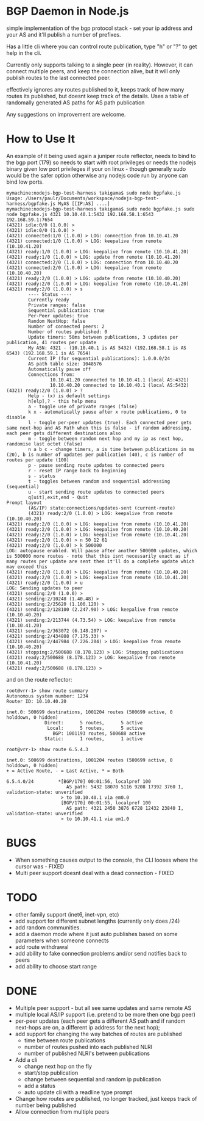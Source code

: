 
BGP Daemon in Node.js
=====================

simple implementation of the bgp protocol stack - set your ip address and your AS and it'll publish a
number of prefixes.

Has a little cli where you can control route publication, type "h" or "?" to get help in the cli.

Currently only supports talking to a single peer (in reality). However, it can connect multiple peers, and
keep the connection alive, but it will only publish routes to the last connected peer.

effectively ignores any routes published to it, keeps track of how many routes its published, but doesnt
keep track of the details. Uses a table of randomally generated AS paths for AS path publication

Any suggestions on improvement are welcome.





How to Use It
=============

An example of it being used again a juniper route reflector, needs to bind to the bgp port (179) so needs
to start with root privileges or needs the nodejs binary given low port privileges if your on linux - though
generally sudo would be the safer option otherwise any nodejs code run by anyone can bind low ports. 


		
	mymachine:nodejs-bgp-test-harness takigama$ sudo node bgpfake.js 
	Usage: /Users/paulr/Documents/workspace/nodejs-bgp-test-harness/bgpfake.js MyAS [[IP:AS] ....]
	mymachine:nodejs-bgp-test-harness takigama$ sudo node bgpfake.js sudo node bgpfake.js 4321 10.10.40.1:5432 192.168.58.1:6543 192.168.59.1:7654
	(4321) idle:0/0 (1.0.0) > 
	(4321) idle:0/0 (1.0.0) > 
	(4321) connected:1/0 (1.0.0) > LOG: connection from 10.10.41.20
	(4321) connected:1/0 (1.0.0) > LOG: keepalive from remote (10.10.41.20)
	(4321) ready:1/0 (1.0.0) > LOG: keepalive from remote (10.10.41.20)
	(4321) ready:1/0 (1.0.0) > LOG: update from remote (10.10.41.20)
	(4321) connected:2/0 (1.0.0) > LOG: connection from 10.10.40.20
	(4321) connected:2/0 (1.0.0) > LOG: keepalive from remote (10.10.40.20)
	(4321) ready:2/0 (1.0.0) > LOG: update from remote (10.10.40.20)
	(4321) ready:2/0 (1.0.0) > LOG: keepalive from remote (10.10.41.20)
	(4321) ready:2/0 (1.0.0) > s
			---- Status ----
			Currently ready
			Private ranges: false
			Sequential publication: true
			Per-Peer updates: true
			Random NextHop: false
			Number of connected peers: 2
			Number of routes published: 0
			Update timers: 50ms between publications, 3 updates per publication, 41 routes per update
			My ASN: 4321 - (10.10.40.1 is AS 5432) (192.168.58.1 is AS 6543) (192.168.59.1 is AS 7654)
			Current IP (for sequential publications): 1.0.0.0/24
			AS path table size: 1048576
			Automatically pause off
			Connections from: 
			        10.10.41.20 connected to 10.10.41.1 (local AS:4321)
			        10.10.40.20 connected to 10.10.40.1 (local AS:5432)
	(4321) ready:2/0 (1.0.0) > ?
			Help - (x) is default settings
	        h[elp],? - this help menu
	        a - toggle use of private ranges (false)
	        k x - automatically pause after x route publications, 0 to disable
	        l - toggle per-peer updates (true). Each connected peer gets same next-hop and AS Path when this is false - if random addressing, each peer gets different destinations also
	        m - toggle between random next hop and my ip as next hop, randomise last octet (false)
	        n a b c - change timers, a is time between publications in ms (20), b is number of updates per publication (40), c is number of routes per update (100)
	        p - pause sending route updates to connected peers
	        r - reset IP range back to beginning
	        s - status
	        t - toggles between random and sequential addressing (sequential)
	        u - start sending route updates to connected peers
	        q[uit],exit,end - Quit
	Prompt layout
	        (AS/IP) state:connections/updates-sent (current-route)
	        (4321) ready:2/0 (1.0.0) > LOG: keepalive from remote (10.10.40.20)
	(4321) ready:2/0 (1.0.0) > LOG: keepalive from remote (10.10.41.20)
	(4321) ready:2/0 (1.0.0) > LOG: keepalive from remote (10.10.40.20)
	(4321) ready:2/0 (1.0.0) > LOG: keepalive from remote (10.10.41.20)
	(4321) ready:2/0 (1.0.0) > n 50 12 61
	(4321) ready:2/0 (1.0.0) > k 500000
	LOG: autopause enabled. Will pause after another 500000 updates, which is 500000 more routes - note that this isnt necessarily exact as if many routes per update are sent then it'll do a complete update which may exceed this
	(4321) ready:2/0 (1.0.0) > LOG: keepalive from remote (10.10.40.20)
	(4321) ready:2/0 (1.0.0) > LOG: keepalive from remote (10.10.41.20)
	(4321) ready:2/0 (1.0.0) > u
	LOG: Sending updates to peer
	(4321) sending:2/0 (1.0.0) > 
	(4321) sending:2/10248 (1.40.48) > 
	(4321) sending:2/25620 (1.100.120) > 
	(4321) sending:2/128100 (2.247.90) > LOG: keepalive from remote (10.10.40.20)
	(4321) sending:2/213744 (4.73.54) > LOG: keepalive from remote (10.10.41.20)
	(4321) sending:2/363072 (6.148.207) > 
	(4321) sending:2/434808 (7.175.33) > 
	(4321) sending:2/447984 (7.226.204) > LOG: keepalive from remote (10.10.40.20)
	(4321) stopping:2/500688 (8.178.123) > LOG: Stopping publications
	(4321) ready:2/500688 (8.178.123) > LOG: keepalive from remote (10.10.41.20)
	(4321) ready:2/500688 (8.178.123) > 




and on the route reflector:

	root@vrr-1> show route summary    
	Autonomous system number: 1234
	Router ID: 10.10.40.20
	
	inet.0: 500699 destinations, 1001204 routes (500699 active, 0 holddown, 0 hidden)
	              Direct:      5 routes,      5 active
	               Local:      5 routes,      5 active
	                 BGP: 1001193 routes, 500688 active
	              Static:      1 routes,      1 active

	root@vrr-1> show route 6.5.4.3 
	
	inet.0: 500699 destinations, 1001204 routes (500699 active, 0 holddown, 0 hidden)
	+ = Active Route, - = Last Active, * = Both
	
	6.5.4.0/24         *[BGP/170] 00:01:56, localpref 100
	                      AS path: 5432 18070 5116 9208 17392 3760 I, validation-state: unverified
	                    > to 10.10.40.1 via em0.0
	                    [BGP/170] 00:01:55, localpref 100
	                      AS path: 4321 2450 3876 6728 12432 23840 I, validation-state: unverified
	                    > to 10.10.41.1 via em1.0





BUGS
====
 - When something causes output to the console, the CLI looses where the cursor was - FIXED
 - Multi peer support doesnt deal with a dead connection - FIXED


TODO
====
 - other family support (inet6, inet-vpn, etc)
 - add support for different subnet lengths (currently only does /24)
 - add random communities.
 - add a daemon mode where it just auto publishes based on some parameters when someone connects
 - add route withdrawal
 - add ability to fake connection problems and/or send notifies back to peers
 - add ability to choose start range

 
 

 
 
DONE
====
 - Multiple peer support - but all see same updates and same remote AS
 - multiple local AS/IP support (i.e. pretend to be more then one bgp peer)
 - per-peer updates (each peer gets a different AS path and if random next-hops are on, a different ip address for the next hop);
 - add support for changing the way batches of routes are published
 	- time between route publications
 	- number of routes pushed into each published NLRI
 	- number of published NLRI's between publications
 - Add a cli
   - change next hop on the fly
   - start/stop publication
   - change between sequential and random ip publication
   - add a status
   - auto update cli with a readline type prompt
 - Change how routes are published, no longer tracked, just keeps track of number being published
 - Allow connection from multiple peers

